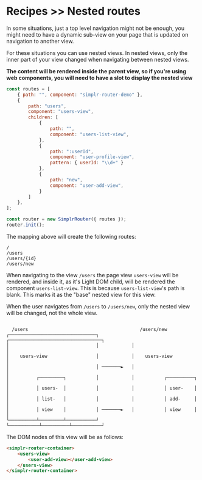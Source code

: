 # Recipes >> Nested routes

In some situations, just a top level navigation might not be enough, you might need to
have a dynamic sub-view on your page that is updated on navigation to another view.

For these situations you can use nested views. In nested views, only the inner part of your view changed
when navigating between nested views.

**The content will be rendered inside the parent view, so if you're using web components, you will need
to have a slot to display the nested view**

```javascript
const routes = [
    { path: "", component: "simplr-router-demo" },
    {
        path: "users",
        component: "users-view",
        children: [
            {
                path: "",
                component: "users-list-view",
            },
            {
                path: ":userId",
                component: "user-profile-view",
                pattern: { userId: "\\d+" }
            },
            {
                path: "new",
                component: "user-add-view",
            }
        ]
    },
];

const router = new SimplrRouter({ routes });
router.init();
```

The mapping above will create the following routes:

```
/
/users
/users/{id}
/users/new
```

When navigating to the view `/users` the page view `users-view` will be rendered, and inside it, as it's
Light DOM child, will be rendered the component `users-list-view`. This is because `users-list-view`'s path 
is blank. This marks it as the "base" nested view for this view.

When the user navigates from `/users` to `/users/new`, only the nested view will be changed, not the whole view.

```

  /users                                         /users/new
┌────────────────────────────────┐            ┌──────────────────────────────────┐
│                                │            │                                  │
│    users-view                  │            │    users-view                    │
│                                │ ───────►   │                                  │
│          ┌─────────┐           │            │           ┌──────────┐           │
│          │ users-  │           │            │           │ user-    │           │
│          │ list-   │           │            │           │ add-     │           │
│          │ view    │           │ ───────►   │           │ view     │           │
└──────────┴─────────┴───────────┘            └───────────┴──────────┴───────────┘

```

The DOM nodes of this view will be as follows:

```html
<simplr-router-container>
    <users-view>
        <user-add-view></user-add-view>
    </users-view>
</simplr-router-container>
```
